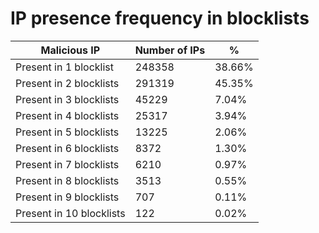 # IP presence frequency in blocklists
| Malicious IP | Number of IPs | % |
|----|----|----|
| Present in 1 blocklist | 248358 | 38.66% |
| Present in 2 blocklists | 291319 | 45.35% |
| Present in 3 blocklists | 45229 | 7.04% |
| Present in 4 blocklists | 25317 | 3.94% |
| Present in 5 blocklists | 13225 | 2.06% |
| Present in 6 blocklists | 8372 | 1.30% |
| Present in 7 blocklists | 6210 | 0.97% |
| Present in 8 blocklists | 3513 | 0.55% |
| Present in 9 blocklists | 707 | 0.11% |
| Present in 10 blocklists | 122 | 0.02% |
